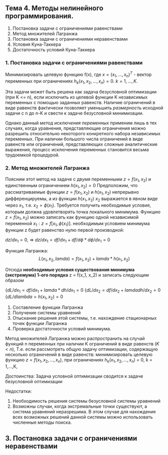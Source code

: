 ## Тема 4. Методы нелинейного программирования.

1. Постановка задачи с ограничениями равенствами
2. Метод множителей Лагранжа
3. Постановка задачи с ограничениями неравенствами
4. Условия Куна-Таккера
5. Достаточность условий Куна-Таккера

### 1. Постановка задачи с ограничениями равенствами
Минимизировать целевую функцию f(x), где $x = (x_1, ..., x_n)^T$ - вектор переменных при ограничениях $h_k(x_1,x_2, ..., x_n) = 0$. $k = 1, ..., K$.

Эта задачи может быть решена как задача безусловной оптимизации (при K <= n), если исключить из целевой функции K независимых переменных с помощью заданных равенств. Наличие ограничений в виде равенств фактически позволяет уменьшить *размерность* исходной задачи с n до n-K и свести к задаче безусловной минимизации.

Однако данный *метод исключения переменных* применим лишь в тех случаях, когда уравнения, представляющие ограничения можно разрешить относительно некоторого конкретного набора независимых переменных. При наличии большого числа ограничений в виде равенств или ограничений, представляющих сложные аналитические выражения, процесс исключения переменных становится весьма трудоемкой процедурой.

### 2. Метод множителей Лагранжа
Поясним этот метод на задаче с двумя переменными $z=f(x_1,x_2)$ и единственным ограничением $h(x_1, x_2) = 0$
Предположим, что рассматриваемые функции $z=f(x_1,x_2)$ и $h(x_1, x_2)$ непрерывно дифференцируемы, а из функции $h(x_1, x_2)$ $x_2$ выражается в явном виде через $x_1$, т.е. $x_2=ф(x_1)$. Требуется получить необходимые условия, которым должна удовлетворять точка локального минимума. 
Функцию $z=f(x_1,x_2)$ можно записать как функцию одной независимой переменной $x_1: z=f[x_1, ф(x_1)]$. необходимым условием минимума функции z будет равенство нулю первой производной:

$dz/dx_1 = 0$,   =>  $dz/dx_1 = df/dx_1 + df/dф * dф/dx_1 = 0$

Функция Лагранжа:
$$ L(x_1, x_2, lamda) = f(x_1, x_2) + lamda*h(x_1,x_2) $$

Отсюда **необходимые условия существования минимума (экстремума) 1-ого порядка** z = f(x_1, x_2) и записать следующим образом

{$dL/dx_1 = df/dx_1 + lamda* dh/dx_1 = 0$
{$dL/dx_2 = df/dx_2 + lamda dh/dx_2 = 0$
{$dL/dlambda = h(x_1, x_2) = 0$

1. Составление функции Лагранжа
2. Получение системы уравнений
3. Отыскание решения этой системы, т.е. нахождение стационарных точек функции Лагранжа
4. Проверка достаточности условий минимума.

Метод множителей Лагранжа можно распространить на случай функций n переменных при наличии K ограничений в виде равенств ($K<n$), Т.е. если рассмотреть общую задачу оптимизации, содержащую несколько ограничений в виде равенств:
	минимизировать целевую функцию $z = f(x_1, x_2, ..., x_n)$, при ограничениях $h_k(x_1, x_2, ..., x_n)$ = 0, k = 1,...,K,

Достоинства: Задача условной оптимизации сводится к задаче безусловной оптимизации

Недостатки:
1. Необходимость решения системы безусловной системы уравнений
2. Возможны случаи, когда экстремальные точки существуют, а система уравнений неразрешима. В этом случае для нахождения всех возможных решений данной системы можно использовать численные методы поиска.

## 3. Постановка задачи с ограничениями неравенствами
